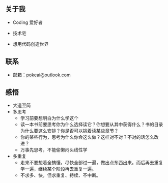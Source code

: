 ## 关于我

- Coding 爱好者

- 技术宅

- 想用代码创造世界

## 联系

- 邮箱：pokeai@outlook.com

## 感悟

- 大道至简
- 多思考
    - 学习前要想明白为什么学这个
    - 读一本书前要思考你为什么选择读它？你想要从其中获得什么？书的目录为什么要这么安排？你是否可以挑着读某些章节？
    - 你的某些行为，思考为什么你会这么做？这样对不对？不对的话怎么改进？
    - 万事先思考，不能偷懒闷头线性学
- 多重复
    - 走来不要想着全搞懂，尽快全部过一遍，做出点东西出来。而后再去重复学一遍，继续某个阶段再去重复一遍。
    - 不求多、快，但求重复、持续、不中断。

